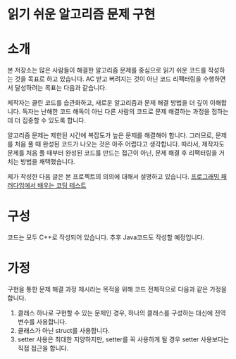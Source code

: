 # 읽기 쉬운 알고리즘 문제 구현

# 소개
본 저장소는 많은 사람들이 해결한 알고리즘 문제를 중심으로 읽기 쉬운 코드를 작성하는 것을 목표로 하고 있습니다.
AC 받고 버려지는 것이 아닌 코드 리팩터링을 수행하면서 달성하려는 목표는 다음과 같습니다.

제작자는 클린 코드를 습관화하고, 새로운 알고리즘과 문제 해결 방법을 더 깊이 이해합니다. 
독자는 난해한 코드 해독이 아닌 다른 사람의 코드로 문제 해결하는 과정을 접하는데 더 집중할 수 있도록 합니다.

알고리즘 문제는 제한된 시간에 복잡도가 높은 문제를 해결해야 합니다. 그러므로, 문제를 처음 풀 때 완성된 코드가 나오는 것은 아주 어렵다고 생각합니다.
따라서, 제작자도 문제를 처음 풀 때부터 완성된 코드를 만드는 접근이 아닌, 문제 해결 후 리팩터링을 거치는 방법을 채택했습니다.


제가 작성한 다음 글은 본 프로젝트의 의의에 대해서 설명하고 있습니다.
[프로그래밍 패러다임에서 배우는 코딩 테스트](https://blog.naver.com/PostList.naver?blogId=doinglove1)

# 구성

코드는 모두 C++로 작성되어 있습니다. 추후 Java코드도 작성할 예정입니다.

# 가정
구현을 통한 문제 해결 과정 제시라는 목적을 위해 코드 전체적으로 다음과 같은 가정을 합니다.
1. 클래스 하나로 구현할 수 있는 문제인 경우, 하나의 클래스를 구성하는 대신에 전역 변수를 사용합니다.
2. 클래스가 아닌 struct를 사용합니다.
3. setter 사용은 최대한 지양하지만, setter를 꼭 사용하게 될 경우 setter 사용보다는 직접 접근을 합니다.
